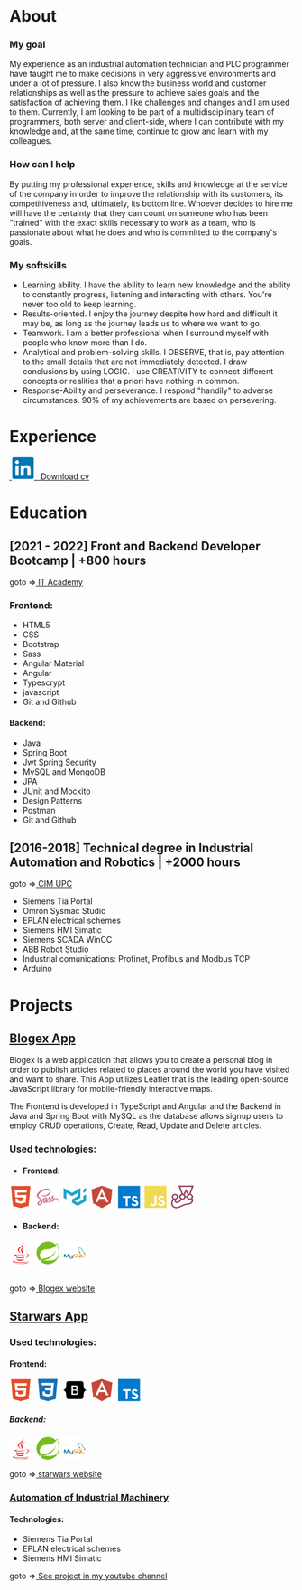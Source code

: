 <!DOCTYPE html>
<html lang="en">
<head>
    <meta charset="UTF-8">
    <meta http-equiv="X-UA-Compatible" content="IE=edge">
    <meta name="viewport" content="width=device-width, initial-scale=1.0">
</head>
<body>
    <div align="center">
        <a href="https://blogex.netlify.app/home"><img src="https://res.cloudinary.com/dwfwp0eyg/image/upload/v1673785148/angular_spring-boot_blogex_vvyhiy.png" alt=""></a>
    </div>
    <h1>About</h1>
    <h3>My goal</h3>
        <p>
            My experience as an industrial automation technician and PLC programmer 
            have taught me to make decisions in very aggressive environments and under a lot of pressure. 
            I also know the business world and customer relationships as well as the pressure to 
            achieve sales goals and the satisfaction of achieving them. I like challenges and 
            changes and I am used to them. Currently, I am looking to be part of a multidisciplinary 
            team of programmers, both server and client-side, where I can contribute with my knowledge and, 
            at the same time, continue to grow and learn with my colleagues.
        </p>
    <h3>How can I help</h3>
        <p>
            By putting my professional experience, skills and knowledge at the service of the company in order to improve the relationship with its customers, its competitiveness and, ultimately, its bottom line. Whoever decides to hire me will have the certainty that they can count on someone who has been "trained" with the exact skills necessary to work as a team, who is passionate about what he does and who is committed to the company's goals.
        </p>
    <h3>My softskills</h3>
       <ul>
        <li>
            Learning ability. I have the ability to learn new knowledge and the ability to constantly progress, listening and interacting with others. You're never too old to keep learning.
        </li>
        <li>
            Results-oriented. I enjoy the journey despite how hard and difficult it may be, as long as the journey leads us to where we want to go.
        </li>
        <li>
            Teamwork. I am a better professional when I surround myself with people who know more than I do.
        </li>
        <li>
            Analytical and problem-solving skills. I OBSERVE, that is, pay attention to the small details that are not immediately detected. I draw conclusions by using LOGIC. I use CREATIVITY to connect different concepts or realities that a priori have nothing in common.
        </li>
        <li>
            Response-Ability and perseverance. I respond "handily" to adverse circumstances. 90% of my achievements are based on persevering.
        </li>
       </ul>
    
  <h1>Experience</h1>
    <div align="left">
        <div>
          <a href="https://linkedin.com/in/davidgmuns">&nbsp;<img src="https://github.com/devicons/devicon/blob/master/icons/linkedin/linkedin-original.svg"       title="linkedin" alt="linkedin-logo" width="40" height="40"</a>&nbsp;
          <a href="https://drive.google.com/file/d/1cAwCxpplzY8AAlQOiPVbinirFeMRhlyZ/view?usp=sharing">&nbsp;Download cv</a>    
         </div>
        </div>
        
  <h1>Education</h1>
    <h2>[2021 - 2022] Front and Backend Developer Bootcamp | +800 hours</h2>
        <p>goto =><a href="https://www.barcelonactiva.cat/es/itacademy">&nbsp;IT Academy</a></p>
        <h3>Frontend:</h3>
        <ul>
            <li>HTML5</li>
            <li>CSS</li>
            <li>Bootstrap</li>
            <li>Sass</li>
            <li>Angular Material</li>
            <li>Angular</li>
            <li>Typescrypt</li>
            <li>javascript</li>
            <li>Git and Github</li>
       </ul>
        <h4>Backend:</h4>
         <ul>
            <li>Java</li>
            <li>Spring Boot</li>
            <li>Jwt Spring Security</li>
            <li>MySQL and MongoDB</li>
            <li>JPA</li>
            <li>JUnit and Mockito</li>
            <li>Design Patterns</li>
            <li>Postman</li>
            <li>Git and Github</li>
         </ul>
    <h2>[2016-2018] Technical degree in Industrial Automation and Robotics | +2000 hours</h2>
       <p>goto =><a href="https://www.cimupc.org/es/">&nbsp;CIM UPC</a></p>
        <ul>
            <li>Siemens Tia Portal</li>
            <li>Omron Sysmac Studio</li>
            <li>EPLAN electrical schemes</li>
            <li>Siemens HMI Simatic</li>
            <li>Siemens SCADA WinCC</li>
            <li>ABB Robot Studio</li>
            <li>Industrial comunications: Profinet, Profibus and Modbus TCP</li>
            <li>Arduino</li>
         </ul>
  <h1>Projects</h1>
   <h2><ins>Blogex App</ins></h2>
        <p>
            Blogex is a web application that allows you to create a personal blog in order to publish articles related to places around the world you have visited and want to share. This App utilizes Leaflet that is the leading open-source JavaScript library for mobile-friendly interactive maps.
        </p>
       <p>
           The Frontend is developed in TypeScript and Angular and the Backend in Java and Spring Boot with MySQL as the database allows signup users to employ CRUD               operations, Create, Read, Update and Delete articles.
        </p>
         <h3>Used technologies:</h3>
            <div align="left">
             <div>
                 <ul>
                  <li>
                   <h4>Frontend:</h4>
                  </li>
                 </ul>
                <img src="https://github.com/devicons/devicon/blob/master/icons/html5/html5-plain.svg" title="html5" alt="html-logo" width="40" height="40">&nbsp;
                <img src="https://github.com/devicons/devicon/blob/master/icons/sass/sass-original.svg" title="sass" alt="sass-logo" width="40" height="40">&nbsp;
                <img src="https://github.com/devicons/devicon/blob/master/icons/materialui/materialui-plain.svg" title="materialui" alt="materialui-logo" width="40" height="40">&nbsp;
                <img src="https://github.com/devicons/devicon/blob/master/icons/angularjs/angularjs-plain.svg" title="angular" alt="angular-logo" width="40" height="40">&nbsp;              
                <img src="https://github.com/devicons/devicon/blob/master/icons/typescript/typescript-plain.svg" title="typescript" alt="typescript-logo" width="40" height="40">&nbsp;
                <img src="https://github.com/devicons/devicon/blob/master/icons/javascript/javascript-plain.svg" title="javascript" alt="javascript-logo" width="40" height="40">&nbsp;
                <img src="https://github.com/devicons/devicon/blob/master/icons/jest/jest-plain.svg" title="jest" alt="jest-logo" width="40" height="40">&nbsp;
                <ul>
                  <li>
                   <h4>Backend:</h4>
                  </li>
                 </ul>
                <img src="https://github.com/devicons/devicon/blob/master/icons/java/java-plain.svg" title="java" alt="java-logo" width="40" height="40">&nbsp;
                <img src="https://github.com/devicons/devicon/blob/master/icons/spring/spring-original.svg" title="spring" alt="spring-logo" width="40" height="40">&nbsp;
                <img src="https://github.com/devicons/devicon/blob/master/icons/mysql/mysql-original-wordmark.svg" title="mysql" alt="mysql-logo" width="40" height="40">&nbsp;
            </div>
          </div><br>
        <p>goto =><a href="https://blogex.netlify.app/home">&nbsp;Blogex website</a></p>
        <h2><ins>Starwars App</ins></h2>
         <div align="left">
          <div>
            <h3>Used technologies:</h3>
            <h4>Frontend:</h4>
               <img src="https://github.com/devicons/devicon/blob/master/icons/html5/html5-plain.svg" title="html5" alt="html-logo" width="40" height="40">&nbsp;
               <img src="https://github.com/devicons/devicon/blob/master/icons/css3/css3-plain.svg" title="css" alt="css-logo" width="40" height="40">&nbsp;
               <img src="https://github.com/devicons/devicon/blob/master/icons/bootstrap/bootstrap-plain.svg" title="bootstrap" alt="bootstrap-logo" width="40" height="40">&nbsp;
              <img src="https://github.com/devicons/devicon/blob/master/icons/angularjs/angularjs-plain.svg" title="angular" alt="angular-logo" width="40" height="40">&nbsp;
               <img src="https://github.com/devicons/devicon/blob/master/icons/typescript/typescript-plain.svg" title="typescript" alt="typescript-logo" width="40" height="40">&nbsp;
            <h5>Backend:</h5>
                <img src="https://github.com/devicons/devicon/blob/master/icons/java/java-plain.svg" title="java" alt="java-logo" width="40" height="40">&nbsp;
                <img src="https://github.com/devicons/devicon/blob/master/icons/spring/spring-original.svg" title="spring" alt="spring-logo" width="40" height="40">&nbsp;
                <img src="https://github.com/devicons/devicon/blob/master/icons/mysql/mysql-original-wordmark.svg" title="mysql" alt="mysql-logo" width="40" height="40">&nbsp;
          </div>
        </div>
        <p>goto =><a href="https://davidmuns-starwars.netlify.app/">&nbsp;starwars website</a></p>
        <h3><ins>Automation of Industrial Machinery</ins></h3>
        <h4>Technologies:</h4>
         <ul>
            <li>Siemens Tia Portal</li>
            <li>EPLAN electrical schemes</li>
            <li>Siemens HMI Simatic</li>
         </ul>
        <p>goto =><a href="https://youtu.be/aN-tgeyTOM8">&nbsp;See project in my youtube channel</a></p>
    </div>
</body>
</html>
